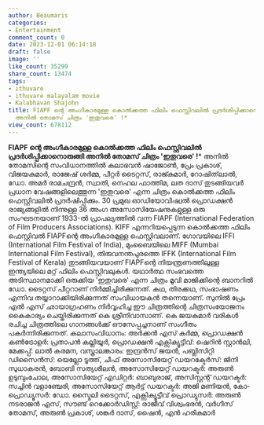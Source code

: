 ```yaml
---
author: Beaumaris
categories:
- Entertainment
comment_count: 0
date: 2023-12-01 06:14:18
draft: false
image: ''
like_count: 35299
share_count: 13474
tags:
- ithuvare
- ithuvare malayalam movie
- Kalabhavan Shajohn
title: FIAPF ന്റെ അം​ഗീകാരമുള്ള കൊൽക്കത്ത ഫിലിം ഫെസ്റ്റിവലിൽ പ്രദർശിപ്പിക്കാനൊരുങ്ങി
  അനിൽ തോമസ് ചിത്രം 'ഇതുവരെ' !*
view_count: 678112
---
```


**FIAPF ന്റെ അം​ഗീകാരമുള്ള കൊൽക്കത്ത ഫിലിം ഫെസ്റ്റിവലിൽ പ്രദർശിപ്പിക്കാനൊരുങ്ങി അനിൽ തോമസ് ചിത്രം 'ഇതുവരെ' !*** അനിൽ തോമസിന്റെ സംവിധാനത്തിൽ കലാഭവൻ ഷാജോൺ, പ്രേം പ്രകാശ്, വിജയകുമാർ, രാജേഷ് ശർമ്മ, പീറ്റർ ടൈറ്റസ്, രാജ്കുമാർ, റോഷിത്‌ലാൽ, ഡോ. അമർ രാമചന്ദ്രൻ, സ്വാതി, നെഹല ഫാത്തിമ, ലത ദാസ് തുടങ്ങിയവർ പ്രധാന വേഷങ്ങളിലെത്തുന്ന 'ഇതുവരെ' എന്ന ചിത്രം കൊൽക്കത്ത ഫിലിം ഫെസ്റ്റിവലിൽ പ്രദർഷിപ്പിക്കും. 30 പ്രമുഖ ഓഡിയോവിഷ്വൽ പ്രൊഡക്ഷൻ രാജ്യങ്ങളിൽ നിന്നുള്ള 36 അംഗ അസോസിയേഷനുകളുള്ള ഒരു സംഘടനയാണ് 1933-ൽ പ്രാപല്യത്തിൽ വന്ന FIAPF (International Federation of Film Producers Associations). KIFF എന്നറിയപ്പെടുന്ന കൊൽക്കത്ത ഫിലിം ഫെസ്റ്റിവൽ FIAPFന്റെ അം​ഗീകാരമുള്ള ഫെസ്റ്റിവലാണ്. ​ഗോവയിലെ IFFI (International Film Festival of India), മുംബൈയിലെ MIFF (Mumbai International Film Festival), തിരുവനന്തപുരത്തെ IFFK (International Film Festival of Kerala) തുടങ്ങിയവയാണ് FIAPFന്റെ നിയന്ത്രണത്തിലുള്ള ഇന്ത്യയിലെ മറ്റ് ഫിലിം ഫെസ്റ്റിവലുകൾ. യഥാർത്ഥ സംഭവത്തെ അടിസ്ഥാനമാക്കി ഒരുക്കിയ 'ഇതുവരെ' എന്ന ചിത്രം മൂവി മാജിക്കിന്റെ ബാനറിൽ ‍ഡോ. ടൈറ്റസ് പീറ്ററാണ് നിർമ്മിച്ചിരിക്കുന്നത്. കഥ, തിരക്കഥ, സംഭാഷണം എന്നിവ തയ്യാറാക്കിയിരിക്കുന്നത് സംവിധായകൻ തന്നെയാണ്. സുനിൽ പ്രേം എൽ എസ് ഛായാഗ്രഹണം നിർവ്വഹിച്ച ഈ ചിത്രത്തിന്റെ ചിത്രസംയോജനം കൈകാര്യം ചെയ്തിരിക്കുന്നത് കെ ശ്രീനിവാസാണ്. കെ ജയകുമാർ വരികൾ രചിച്ച ചിത്രത്തിലെ ​ഗാനങ്ങൾക്ക് ഔസേപ്പച്ചനാണ് സം​ഗീതം പകർന്നിരിക്കുന്നത്. കലാസംവിധാനം: അർക്കൻ എസ് കർമ്മ, പ്രൊഡക്ഷൻ കൺട്രോളർ: പ്രതാപൻ കല്ലിയൂർ, പ്രൊഡക്ഷൻ എക്സിക്യൂട്ടീവ്: ഷെറിൻ സ്റ്റാൻലി, മേക്കപ്പ്: ലാൽ കരമന, വസ്ത്രാലങ്കാരം: ഇന്ദ്രൻസ് ജയൻ, പബ്ലിസിറ്റി ഡിസൈൻസ്: യെല്ലോ ടൂത്ത്, ചീഫ് അസോസിയേറ്റ് ഡയറക്ടേർസ്: ജിനി സുധാകരൻ, ബോബി സത്യശീലൻ, അസോസിയേറ്റ് ഡയറക്ടർ: അരുൺ ഉടുമ്പുംചോല, അസോസിയേറ്റ് എഡിറ്റർ: ബാബുരാജ്, അസിസ്റ്റന്റ് ഡയറക്ടർ: സച്ചിൻ വളാഞ്ചേരി, അസോസിയേറ്റ് ആർട്ട് ഡയറക്ടർ: അജി മണിയൻ, കോ-പ്രൊഡ്യൂസർ: ഡോ. സ്മൈലി ടൈറ്റസ്, എക്സിക്യൂട്ടീവ് പ്രൊഡ്യുസർ: അരുൺ നടരാജൻ എസ്, സൗണ്ട് റെക്കോർഡിസ്റ്റ്: രാജീവ് വിശ്വംഭരൻ, വർഗീസ് തോമസ്, അരുൺ പ്രകാശ്, ശങ്കർ ദാസ്, ഷൈൻ, എൻ ഹരികുമാർ